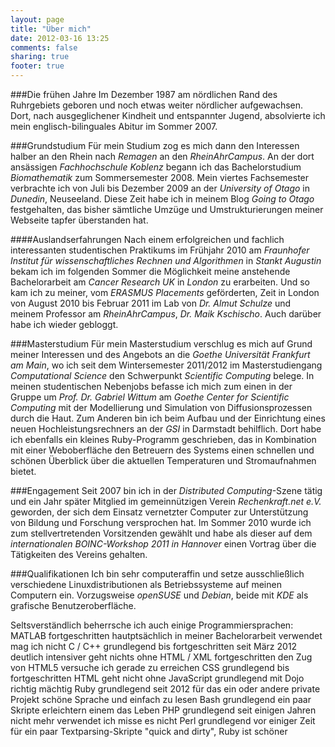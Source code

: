 ```yaml
---
layout: page
title: "Über mich"
date: 2012-03-16 13:25
comments: false
sharing: true
footer: true
---
```

###Die frühen Jahre
Im Dezember 1987 am nördlichen Rand des Ruhrgebiets geboren und noch etwas weiter 
nördlicher aufgewachsen. Dort, nach ausgeglichener Kindheit und
entspannter Jugend, absolvierte ich mein englisch-bilinguales Abitur im Sommer 2007.

###Grundstudium
Für mein Studium zog es mich dann den Interessen halber an den Rhein nach *Remagen* an den 
*RheinAhrCampus*.
An der dort ansässigen *Fachhochschule Koblenz* begann ich das Bachelorstudium *Biomathematik* zum
Sommersemester 2008.
Mein viertes Fachsemester verbrachte ich von Juli bis Dezember 2009 an der *University of Otago*
in *Dunedin*, Neuseeland.
Diese Zeit habe ich in meinem Blog *Going to Otago* festgehalten, das bisher sämtliche Umzüge und
Umstrukturierungen meiner Webseite tapfer überstanden hat.

####Auslandserfahrungen
Nach einem erfolgreichen und fachlich interessanten studentischen Praktikums im Frühjahr 2010 am
*Fraunhofer Institut für wissenschaftliches Rechnen und Algorithmen* in *Stankt Augustin* bekam
ich im folgenden Sommer die Möglichkeit meine anstehende Bachelorarbeit am *Cancer Research UK* in
*London* zu erarbeiten.
Und so kam ich zu meiner, vom *ERASMUS Placements* geförderten, Zeit in London von August 2010 bis
Februar 2011 im Lab von *Dr. Almut Schulze* und meinem Professor am *RheinAhrCampus*, *Dr. Maik 
Kschischo*.
Auch darüber habe ich wieder gebloggt.

###Masterstudium
Für mein Masterstudium verschlug es mich auf Grund meiner Interessen und des Angebots an die 
*Goethe Universität Frankfurt am Main*, wo ich seit dem Wintersemester 2011/2012 im 
Masterstudiengang *Computational Science* den Schwerpunkt *Scientific Computing* belege.
In meinen studentischen Nebenjobs befasse ich mich zum einen in der Gruppe um *Prof. 
Dr. Gabriel Wittum* am *Goethe Center for Scientific Computing* mit der Modellierung 
und Simulation von Diffusionsprozessen durch die Haut.
Zum Anderen bin ich beim Aufbau und der Einrichtung eines neuen Hochleistungsrechners 
an der *GSI* in Darmstadt behilflich.
Dort habe ich ebenfalls ein kleines Ruby-Programm geschrieben, das in Kombination 
mit einer Weboberfläche den Betreuern des Systems einen schnellen und schönen
Überblick über die aktuellen Temperaturen und Stromaufnahmen bietet.

###Engagement
Seit 2007 bin ich in der *Distributed Computing*-Szene tätig und ein Jahr später Mitglied im 
gemeinnützigen Verein *Rechenkraft.net e.V.* geworden, der sich dem Einsatz vernetzter Computer
zur Unterstützung von Bildung und Forschung versprochen hat.
Im Sommer 2010 wurde ich zum stellvertretenden Vorsitzenden gewählt und habe als dieser auf dem
*internationalen BOINC-Workshop 2011 in Hannover* einen Vortrag über die Tätigkeiten des Vereins 
gehalten.

###Qualifikationen
Ich bin sehr computeraffin und setze ausschließlich verschiedene Linuxdistributionen als 
Betriebssysteme auf meinen Computern ein.
Vorzugsweise *openSUSE* und *Debian*, beide mit *KDE* als grafische Benutzeroberfläche.

Seltsverständlich beherrsche ich auch einige Programmiersprachen:
    MATLAB      fortgeschritten                   hautptsächlich in meiner Bachelorarbeit verwendet
                                                  mag ich nicht
    C / C++     grundlegend bis fortgeschritten   seit März 2012 deutlich intensiver
                                                  geht nichts ohne
    HTML / XML  fortgeschritten                   den Zug von HTML5 versuche ich gerade zu erreichen
    CSS         grundlegend bis fortgeschritten   HTML geht nicht ohne
    JavaScript  grundlegend                       mit Dojo richtig mächtig
    Ruby        grundlegend                       seit 2012 für das ein oder andere private Projekt
                                                  schöne Sprache und einfach zu lesen
    Bash        grundlegend                       ein paar Skripte erleichtern einem das Leben
    PHP         grundlegend                       seit einigen Jahren nicht mehr verwendet
                                                  ich misse es nicht
    Perl        grundlegend                       vor einiger Zeit für ein paar Textparsing-Skripte
                                                  "quick and dirty", Ruby ist schöner

